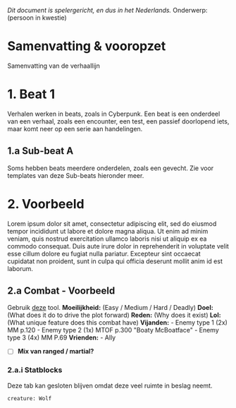 *Dit document is spelergericht, en dus in het Nederlands.*
Onderwerp: (persoon in kwestie)
# Samenvatting & vooropzet
Samenvatting van de verhaallijn
# 1. Beat 1
Verhalen werken in beats, zoals in Cyberpunk. Een beat is een onderdeel van een verhaal, zoals een encounter, een test, een passief doorlopend iets, maar komt neer op een serie aan handelingen.
## 1.a Sub-beat A
Soms hebben beats meerdere onderdelen, zoals een gevecht. Zie voor templates van deze Sub-beats hieronder meer.
# 2. Voorbeeld
Lorem ipsum dolor sit amet, consectetur adipiscing elit, sed do eiusmod tempor incididunt ut labore et dolore magna aliqua. Ut enim ad minim veniam, quis nostrud exercitation ullamco laboris nisi ut aliquip ex ea commodo consequat. Duis aute irure dolor in reprehenderit in voluptate velit esse cillum dolore eu fugiat nulla pariatur. Excepteur sint occaecat cupidatat non proident, sunt in culpa qui officia deserunt mollit anim id est laborum.
## 2.a Combat - Voorbeeld
Gebruik [deze](https://www.dndbeyond.com/encounter-builder) tool.
**Moeilijkheid:** (Easy / Medium / Hard / Deadly)
**Doel:** (What does it do to drive the plot forward)
**Reden:** (Why does it exist)
**Lol:** (What unique feature does this combat have)
**Vijanden:** 
	- Enemy type 1 (2x) MM p.120 
	- Enemy type 2 (1x) MTOF p.300 "Boaty McBoatface"
	- Enemy type 3 (4x) MM P.69
**Vrienden:** 
	- Ally
- [ ] **Mix van ranged / martial?**
### 2.a.i Statblocks
Deze tab kan gesloten blijven omdat deze veel ruimte in beslag neemt.
```statblock
creature: Wolf
```



